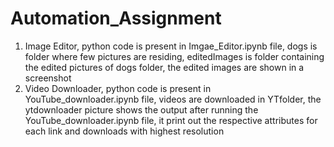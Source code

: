 # Automation_Assignment
1. Image Editor,
python code is present in Imgae_Editor.ipynb file,
dogs is folder where few pictures are residing,
editedImages is folder containing the edited pictures of dogs folder,
the edited images are shown in a screenshot
2. Video Downloader,
python code is present in YouTube_downloader.ipynb file,
videos are downloaded in YTfolder,
the ytdownloader picture shows the output after running the YouTube_downloader.ipynb file,
it print out the respective attributes for each link and downloads with highest resolution
